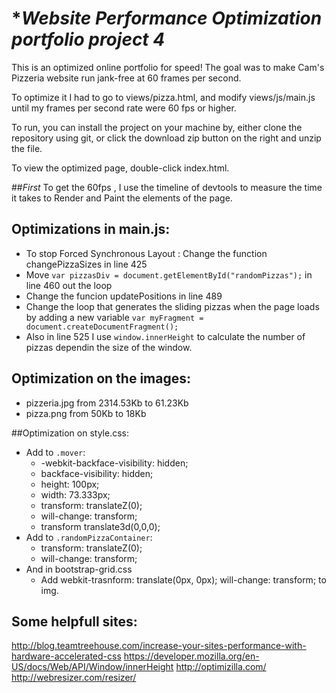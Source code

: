 # **Website Performance Optimization portfolio project 4*

This is an optimized online portfolio for speed! The goal was to make Cam's Pizzeria website run jank-free at 60 frames per second.

To optimize it I had to go to views/pizza.html, and modify views/js/main.js until my frames per second rate were 60 fps or higher.

To run, you can install the project on your machine by, either clone the repository using git, or click the download zip button on the right and unzip the file.

To view the optimized page, double-click index.html.

##_First_ 
To get the 60fps , I use the timeline of devtools to measure the time it takes to Render and Paint the elements of the page.

## Optimizations in main.js:

- To stop Forced Synchronous Layout : Change the function changePizzaSizes in line 425
- Move `var pizzasDiv = document.getElementById("randomPizzas");` in line 460 out the loop
- Change the funcion updatePositions in line 489
- Change the loop that generates the sliding pizzas when the page loads by adding a new variable `var myFragment = document.createDocumentFragment();`
- Also in line 525 I use `window.innerHeight` to calculate the number of pizzas dependin the size of the window.

## Optimization on the images:
- pizzeria.jpg from 2314.53Kb to 61.23Kb 
- pizza.png from 50Kb to 18Kb

##Optimization on style.css:
- Add to `.mover`:
	* -webkit-backface-visibility: hidden;
  	* backface-visibility: hidden;
 	* height: 100px;
  	* width: 73.333px;
  	* transform: translateZ(0); 
  	* will-change: transform; 
  	* transform translate3d(0,0,0);
- Add to `.randomPizzaContainer`:
	* transform: translateZ(0); 
  	* will-change: transform; 
- And in bootstrap-grid.css
	* Add webkit-trasnform: translate(0px, 0px); will-change: transform; to img.

## Some helpfull sites:
http://blog.teamtreehouse.com/increase-your-sites-performance-with-hardware-accelerated-css
https://developer.mozilla.org/en-US/docs/Web/API/Window/innerHeight
http://optimizilla.com/
http://webresizer.com/resizer/

